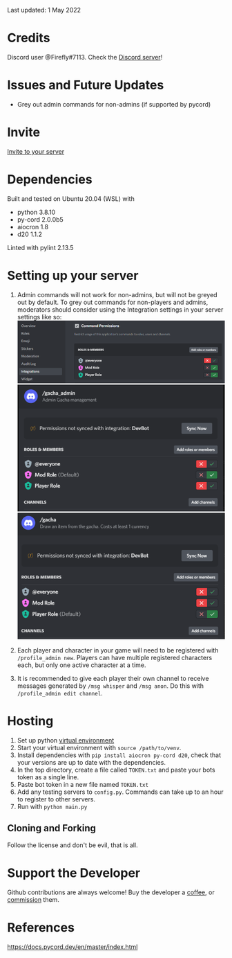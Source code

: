 Last updated: 1 May 2022

# Credits
Discord user @Firefly#7113.
Check the [Discord server](https://discord.gg/VZYKBptWFJ)!


# Issues and Future Updates
- Grey out admin commands for non-admins (if supported by pycord)


# Invite
[Invite to your server](https://discord.com/api/oauth2/authorize?client_id=517165856933937153&permissions=275146435600&scope=bot%20applications.commands)


# Dependencies
Built and tested on Ubuntu 20.04 (WSL) with 
- python 3.8.10
- py-cord 2.0.0b5
- aiocron 1.8
- d20 1.1.2

Linted with pylint 2.13.5


# Setting up your server
1. Admin commands will not work for non-admins, but will not be greyed out by default. To grey out commands for non-players and admins, moderators should consider using the Integration settings in your server settings like so:
![ex 1](./images/perms_example1.PNG)
![ex 2](./images/perms_example2.PNG)
![ex 3](./images/perms_example3.PNG)

2. Each player and character in your game will need to be registered with `/profile_admin new`. Players can have multiple registered characters each, but only one active character at a time.

3. It is recommended to give each player their own channel to receive messages generated by `/msg whisper` and `/msg anon`. Do this with `/profile_admin edit channel`.


# Hosting
1. Set up python [virtual environment](https://docs.python.org/3.8/library/venv.html)
2. Start your virtual environment with `source /path/to/venv`.
3. Install dependencies with `pip install aiocron py-cord d20`, check that your versions are up to date with the dependencies.
4. In the top directory, create a file called `TOKEN.txt` and paste your bots token as a single line.
5. Paste bot token in a new file named `TOKEN.txt`
6. Add any testing servers to `config.py`. Commands can take up to an hour to register to other servers.
7. Run with `python main.py`


## Cloning and Forking
Follow the license and don't be evil, that is all.


# Support the Developer
Github contributions are always welcome! Buy the developer a [coffee](https://ko-fi.com/firefly42), or [commission](https://docs.google.com/document/d/1kM7qFBWqGsHktgrQHdCSf0HYJCfrTAa9MVsGPE8xF6A/edit?usp=sharing) them.

# References
https://docs.pycord.dev/en/master/index.html